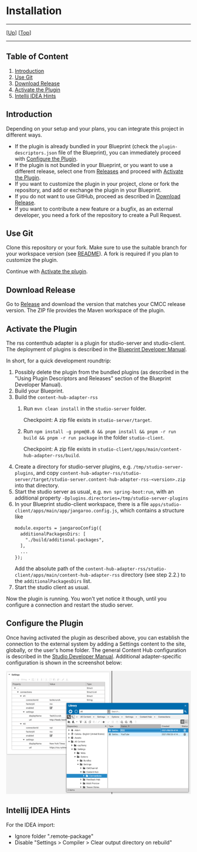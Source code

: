# Installation

--------------------------------------------------------------------------------

\[[Up](README.md)\] \[[Top](#top)\]

--------------------------------------------------------------------------------

## Table of Content

1. [Introduction](#introduction)
2. [Use Git](#use-git)
3. [Download Release](#download-release)
4. [Activate the Plugin](#activate-the-plugin)
5. [Intellij IDEA Hints](#intellij-idea-hints)

## Introduction

Depending on your setup and your plans, you can integrate this project in different ways.

* If the plugin is already bundled in your Blueprint (check the `plugin-descriptors.json` file of the Blueprint), you can immediately proceed with [Configure the Plugin](#configure-the-plugin).
* If the plugin is not bundled in your Blueprint, or you want to use a different release, select one from [Releases](https://github.com/CoreMedia/content-hub-adapter-rss/releases) and proceed with [Activate the Plugin](#activate-the-plugin).
* If you want to customize the plugin in your project, clone or fork the repository, and add or exchange the plugin in your Blueprint.
* If you do not want to use GitHub, proceed as described in [Download Release](#download-release).
* If you want to contribute a new feature or a bugfix, as an external developer, you need a fork of the repository to create a Pull Request.

## Use Git

Clone this repository or your fork. Make sure to use the suitable branch
for your workspace version (see [README](../README.md)). A fork is required if
you plan to customize the plugin.

Continue with [Activate the plugin](#activate-the-plugin).

## Download Release

Go to [Release](https://github.com/CoreMedia/content-hub-adapter-rss/releases) and download the version that matches your CMCC release version.
The ZIP file provides the Maven workspace of the plugin.

## Activate the Plugin

The rss contenthub adapter is a plugin for studio-server and studio-client.
The deployment of plugins is described in the [Blueprint Developer Manual](https://documentation.coremedia.com/cmcc-12/current/webhelp/coremedia-en/content/ApplicationPlugins.html).

In short, for a quick development roundtrip:
1. Possibly delete the plugin from the bundled plugins (as described in the "Using Plugin Descriptors and Releases" section of the Blueprint Developer Manual).
2. Build your Blueprint.
3. Build the `content-hub-adapter-rss`
   1. Run `mvn clean install` in the `studio-server` folder.

      Checkpoint: A zip file exists in `studio-server/target`. 
   2. Run `npm install -g pnpm@8.6 && pnpm install && pnpm -r run build && pnpm -r run package` in the folder `studio-client`.
  
      Checkpoint: A zip file exists in `studio-client/apps/main/content-hub-adapter-rss/build`.
4. Create a directory for studio-server plugins, e.g. `/tmp/studio-server-plugins`,
   and copy `content-hub-adapter-rss/studio-server/target/studio-server.content-hub-adapter-rss-<version>.zip`
   into that directory.
5. Start the studio server as usual, e.g. `mvn spring-boot:run`, with an additional property `-Dplugins.directories=/tmp/studio-server-plugins`
6. In your Blueprint studio-client workspace, there is a file `apps/studio-client/apps/main/app/jangaroo.config.js`,
   which contains a structure like
   ```
   module.exports = jangarooConfig({
     additionalPackagesDirs: [
       "./build/additional-packages",
     ],
     ...
   });
   ```
   Add the absolute path of the `content-hub-adapter-rss/studio-client/apps/main/content-hub-adapter-rss` directory
   (see step 2.2.) to the `additionalPackagesDirs` list.
6. Start the studio client as usual.

Now the plugin is running.  You won't yet notice it though, until you configure a connection
and restart the studio server.

## Configure the Plugin

Once having activated the plugin as described above, you can establish the connection to the external system by adding a Settings content to the site, globally, or the user's home folder. The general Content Hub configuration is described in the [Studio Developer Manual](https://documentation.coremedia.com/cmcc-10/artifacts/2107/webhelp/studio-developer-en/content/Content_HubAdapterConfiguration.html). Additional adapter-specific configuration is shown in the screenshot below:

![Image1: Adapter-specific configuration](images/configuration-rss.png)

## Intellij IDEA Hints

For the IDEA import:
- Ignore folder ".remote-package"
- Disable "Settings > Compiler > Clear output directory on rebuild"
